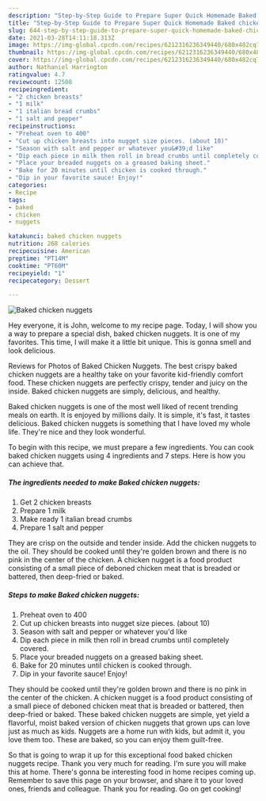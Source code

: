 ```yaml
---
description: "Step-by-Step Guide to Prepare Super Quick Homemade Baked chicken nuggets"
title: "Step-by-Step Guide to Prepare Super Quick Homemade Baked chicken nuggets"
slug: 644-step-by-step-guide-to-prepare-super-quick-homemade-baked-chicken-nuggets
date: 2021-03-28T14:11:18.313Z
image: https://img-global.cpcdn.com/recipes/6212316236349440/680x482cq70/baked-chicken-nuggets-recipe-main-photo.jpg
thumbnail: https://img-global.cpcdn.com/recipes/6212316236349440/680x482cq70/baked-chicken-nuggets-recipe-main-photo.jpg
cover: https://img-global.cpcdn.com/recipes/6212316236349440/680x482cq70/baked-chicken-nuggets-recipe-main-photo.jpg
author: Nathaniel Harrington
ratingvalue: 4.7
reviewcount: 12508
recipeingredient:
- "2 chicken breasts"
- "1 milk"
- "1 italian bread crumbs"
- "1 salt and pepper"
recipeinstructions:
- "Preheat oven to 400"
- "Cut up chicken breasts into nugget size pieces. (about 10)"
- "Season with salt and pepper or whatever you&#39;d like"
- "Dip each piece in milk then roll in bread crumbs until completely covered."
- "Place your breaded nuggets on a greased baking sheet."
- "Bake for 20 minutes until chicken is cooked through."
- "Dip in your favorite sauce! Enjoy!"
categories:
- Recipe
tags:
- baked
- chicken
- nuggets

katakunci: baked chicken nuggets 
nutrition: 268 calories
recipecuisine: American
preptime: "PT14M"
cooktime: "PT60M"
recipeyield: "1"
recipecategory: Dessert

---
```



![Baked chicken nuggets](https://img-global.cpcdn.com/recipes/6212316236349440/680x482cq70/baked-chicken-nuggets-recipe-main-photo.jpg)

Hey everyone, it is John, welcome to my recipe page. Today, I will show you a way to prepare a special dish, baked chicken nuggets. It is one of my favorites. This time, I will make it a little bit unique. This is gonna smell and look delicious.

Reviews for Photos of Baked Chicken Nuggets. The best crispy baked chicken nuggets are a healthy take on your favorite kid-friendly comfort food. These chicken nuggets are perfectly crispy, tender and juicy on the inside. Baked chicken nuggets are simply, delicious, and healthy.

Baked chicken nuggets is one of the most well liked of recent trending meals on earth. It is enjoyed by millions daily. It is simple, it's fast, it tastes delicious. Baked chicken nuggets is something that I have loved my whole life. They're nice and they look wonderful.


To begin with this recipe, we must prepare a few ingredients. You can cook baked chicken nuggets using 4 ingredients and 7 steps. Here is how you can achieve that.

<!--inarticleads1-->

##### The ingredients needed to make Baked chicken nuggets:

1. Get 2 chicken breasts
1. Prepare 1 milk
1. Make ready 1 italian bread crumbs
1. Prepare 1 salt and pepper


They are crisp on the outside and tender inside. Add the chicken nuggets to the oil. They should be cooked until they&#39;re golden brown and there is no pink in the center of the chicken. A chicken nugget is a food product consisting of a small piece of deboned chicken meat that is breaded or battered, then deep-fried or baked. 

<!--inarticleads2-->

##### Steps to make Baked chicken nuggets:

1. Preheat oven to 400
1. Cut up chicken breasts into nugget size pieces. (about 10)
1. Season with salt and pepper or whatever you&#39;d like
1. Dip each piece in milk then roll in bread crumbs until completely covered.
1. Place your breaded nuggets on a greased baking sheet.
1. Bake for 20 minutes until chicken is cooked through.
1. Dip in your favorite sauce! Enjoy!


They should be cooked until they&#39;re golden brown and there is no pink in the center of the chicken. A chicken nugget is a food product consisting of a small piece of deboned chicken meat that is breaded or battered, then deep-fried or baked. These baked chicken nuggets are simple, yet yield a flavorful, moist baked version of chicken nuggets that grown ups can love just as much as kids. Nuggets are a home run with kids, but admit it, you love them too. These are baked, so you can enjoy them guilt-free. 

So that is going to wrap it up for this exceptional food baked chicken nuggets recipe. Thank you very much for reading. I'm sure you will make this at home. There's gonna be interesting food in home recipes coming up. Remember to save this page on your browser, and share it to your loved ones, friends and colleague. Thank you for reading. Go on get cooking!
